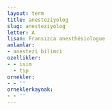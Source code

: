 ```yaml
---
layout: term
title: anesteziyolog
slug: anesteziyolog
letter: A
lisan: Fransızca anesthésiologue
anlamlar:
- anestezi bilimci
ozellikler:
- - isim
  - tıp
ornekler:
- - ''
orneklerkaynak:
- - ''
---
```

